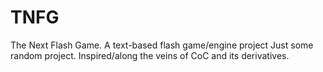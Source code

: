 # TNFG
The Next Flash Game. A text-based flash game/engine project
Just some random project. Inspired/along the veins of CoC and its derivatives. 
